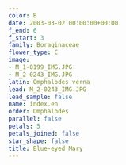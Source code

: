 ```yaml
---
color: B
date: 2003-03-02 00:00:00+00:00
f_end: 6
f_start: 3
family: Boraginaceae
flower_type: C
image:
- M_1-0199_IMG.JPG
- M_2-0243_IMG.JPG
latin: Omphalodes verna
lead: M_2-0243_IMG.JPG
lead_sample: false
name: index.en
order: Omphalodes
parallel: false
petals: 5
petals_joined: false
star_shape: false
title: Blue-eyed Mary
---
```

